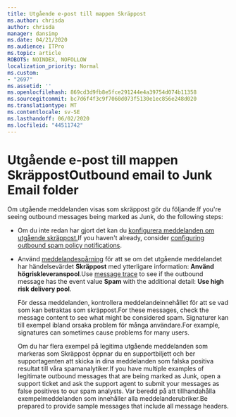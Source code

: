 ```yaml
---
title: Utgående e-post till mappen Skräppost
ms.author: chrisda
author: chrisda
manager: dansimp
ms.date: 04/21/2020
ms.audience: ITPro
ms.topic: article
ROBOTS: NOINDEX, NOFOLLOW
localization_priority: Normal
ms.custom:
- "2697"
ms.assetid: ''
ms.openlocfilehash: 869cd3d9fb8e5fce291244e4a39754d074b11358
ms.sourcegitcommit: bc7d6f4f3c9f7060d073f5130e1ec856e248d020
ms.translationtype: MT
ms.contentlocale: sv-SE
ms.lasthandoff: 06/02/2020
ms.locfileid: "44511742"
---
```

# <a name="outbound-email-to-junk-email-folder"></a><span data-ttu-id="5548e-102">Utgående e-post till mappen Skräppost</span><span class="sxs-lookup"><span data-stu-id="5548e-102">Outbound email to Junk Email folder</span></span>

<span data-ttu-id="5548e-103">Om utgående meddelanden visas som skräppost gör du följande:</span><span class="sxs-lookup"><span data-stu-id="5548e-103">If you're seeing outbound messages being marked as Junk, do the following steps:</span></span>

- <span data-ttu-id="5548e-104">Om du inte redan har gjort det kan du [konfigurera meddelanden om utgående skräppost.](https://docs.microsoft.com/microsoft-365/security/office-365-security/configure-the-outbound-spam-policy)</span><span class="sxs-lookup"><span data-stu-id="5548e-104">If you haven't already, consider [configuring outbound spam policy notifications](https://docs.microsoft.com/microsoft-365/security/office-365-security/configure-the-outbound-spam-policy).</span></span>

- <span data-ttu-id="5548e-105">Använd [meddelandespårning](https://docs.microsoft.com/microsoft-365/security/office-365-security/message-trace-scc) för att se om det utgående meddelandet har händelsevärdet **Skräppost** med ytterligare information: **Använd högriskleveranspool**.</span><span class="sxs-lookup"><span data-stu-id="5548e-105">Use [message trace](https://docs.microsoft.com/microsoft-365/security/office-365-security/message-trace-scc) to see if the outbound message has the event value **Spam** with the additional detail: **Use high risk delivery pool**.</span></span>

  <span data-ttu-id="5548e-106">För dessa meddelanden, kontrollera meddelandeinnehållet för att se vad som kan betraktas som skräppost.</span><span class="sxs-lookup"><span data-stu-id="5548e-106">For these messages, check the message content to see what might be considered spam.</span></span> <span data-ttu-id="5548e-107">Signaturer kan till exempel ibland orsaka problem för många användare.</span><span class="sxs-lookup"><span data-stu-id="5548e-107">For example, signatures can sometimes cause problems for many users.</span></span>

  <span data-ttu-id="5548e-108">Om du har flera exempel på legitima utgående meddelanden som markeras som Skräppost öppnar du en supportbiljett och ber supportagenten att skicka in dina meddelanden som falska positiva resultat till våra spamanalytiker.</span><span class="sxs-lookup"><span data-stu-id="5548e-108">If you have multiple examples of legitimate outbound messages that are being marked as Junk, open a support ticket and ask the support agent to submit your messages as false positives to our spam analysts.</span></span> <span data-ttu-id="5548e-109">Var beredd på att tillhandahålla exempelmeddelanden som innehåller alla meddelanderubriker.</span><span class="sxs-lookup"><span data-stu-id="5548e-109">Be prepared to provide sample messages that include all message headers.</span></span>
